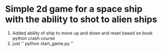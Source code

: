 # Simple 2d game for a space ship with the ability to shot to alien ships

1. Added ability of ship to move up and down and reset based on book python crash course
2. just '' python start_game.py ''
